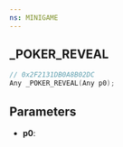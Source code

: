 ```yaml
---
ns: MINIGAME
---
```

## _POKER_REVEAL

```c
// 0x2F2131DB0A8B02DC
Any _POKER_REVEAL(Any p0);
```

## Parameters
* **p0**:
